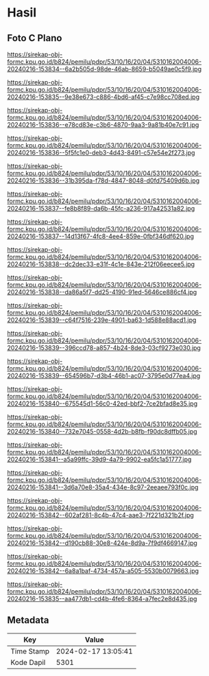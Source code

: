 # Hasil

## Foto C Plano

https://sirekap-obj-formc.kpu.go.id/b824/pemilu/pdpr/53/10/16/20/04/5310162004006-20240216-153834--6a2b505d-98de-46ab-8659-b5049ae0c5f9.jpg

https://sirekap-obj-formc.kpu.go.id/b824/pemilu/pdpr/53/10/16/20/04/5310162004006-20240216-153835--9e38e673-c886-4bd6-af45-c7e98cc708ed.jpg

https://sirekap-obj-formc.kpu.go.id/b824/pemilu/pdpr/53/10/16/20/04/5310162004006-20240216-153836--e78cd83e-c3b6-4870-9aa3-9a81b40e7c91.jpg

https://sirekap-obj-formc.kpu.go.id/b824/pemilu/pdpr/53/10/16/20/04/5310162004006-20240216-153836--5f5fc1e0-deb3-4d43-8491-c57e54e2f273.jpg

https://sirekap-obj-formc.kpu.go.id/b824/pemilu/pdpr/53/10/16/20/04/5310162004006-20240216-153836--31b395da-f78d-4847-8048-d0fd75409d6b.jpg

https://sirekap-obj-formc.kpu.go.id/b824/pemilu/pdpr/53/10/16/20/04/5310162004006-20240216-153837--fe8b8f89-da6b-45fc-a236-917a42531a82.jpg

https://sirekap-obj-formc.kpu.go.id/b824/pemilu/pdpr/53/10/16/20/04/5310162004006-20240216-153837--14d13f67-4fc8-4ee4-859e-0fbf346df620.jpg

https://sirekap-obj-formc.kpu.go.id/b824/pemilu/pdpr/53/10/16/20/04/5310162004006-20240216-153838--dc2dec33-e31f-4c1e-843e-212f06eecee5.jpg

https://sirekap-obj-formc.kpu.go.id/b824/pemilu/pdpr/53/10/16/20/04/5310162004006-20240216-153838--da86a5f7-dd25-4190-91ed-5646ce886cf4.jpg

https://sirekap-obj-formc.kpu.go.id/b824/pemilu/pdpr/53/10/16/20/04/5310162004006-20240216-153839--c64f7516-239e-4901-ba63-1d588e88acd1.jpg

https://sirekap-obj-formc.kpu.go.id/b824/pemilu/pdpr/53/10/16/20/04/5310162004006-20240216-153839--396ccd78-a857-4b24-8de3-03cf9273e030.jpg

https://sirekap-obj-formc.kpu.go.id/b824/pemilu/pdpr/53/10/16/20/04/5310162004006-20240216-153839--654596b7-d3b4-46b1-ac07-3795e0d77ea4.jpg

https://sirekap-obj-formc.kpu.go.id/b824/pemilu/pdpr/53/10/16/20/04/5310162004006-20240216-153840--675545d1-56c0-42ed-bbf2-7ce2bfad8e35.jpg

https://sirekap-obj-formc.kpu.go.id/b824/pemilu/pdpr/53/10/16/20/04/5310162004006-20240216-153840--732e7045-0558-4d2b-b8fb-f90dc8dffb05.jpg

https://sirekap-obj-formc.kpu.go.id/b824/pemilu/pdpr/53/10/16/20/04/5310162004006-20240216-153841--a5a99ffc-39d9-4a79-9902-ea5fc1a51777.jpg

https://sirekap-obj-formc.kpu.go.id/b824/pemilu/pdpr/53/10/16/20/04/5310162004006-20240216-153841--3d6a70e8-35a4-434e-8c97-2eeaee793f0c.jpg

https://sirekap-obj-formc.kpu.go.id/b824/pemilu/pdpr/53/10/16/20/04/5310162004006-20240216-153842--602af281-8c4b-47c4-aae3-7f221d321b2f.jpg

https://sirekap-obj-formc.kpu.go.id/b824/pemilu/pdpr/53/10/16/20/04/5310162004006-20240216-153842--d190cb88-30e8-424e-8d9a-7f9df4669147.jpg

https://sirekap-obj-formc.kpu.go.id/b824/pemilu/pdpr/53/10/16/20/04/5310162004006-20240216-153842--6a8a1baf-4734-457a-a505-5530b0079663.jpg

https://sirekap-obj-formc.kpu.go.id/b824/pemilu/pdpr/53/10/16/20/04/5310162004006-20240216-153835--aa477db1-cd4b-4fe6-8364-a7fec2e8d435.jpg


## Metadata

| Key        | Value               |
| ---------- | ------------------- |
| Time Stamp | 2024-02-17 13:05:41 |
| Kode Dapil | 5301                |



